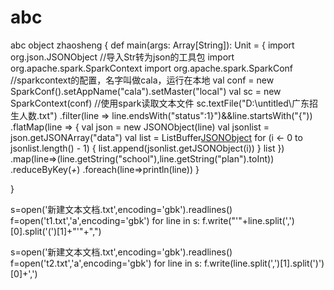 # abc
abc
object zhaosheng {
  def main(args: Array[String]): Unit = {
    import org.json.JSONObject
    //导入Str转为json的工具包
    import org.apache.spark.SparkContext
    import org.apache.spark.SparkConf
    //sparkcontext的配置，名字叫做cala，运行在本地
    val conf = new SparkConf().setAppName("cala").setMaster("local")
    val sc = new SparkContext(conf)
    //使用spark读取文本文件
    sc.textFile("D:\\untitled\\广东招生人数.txt")
      .filter(line => line.endsWith("status\":1}")&&line.startsWith("{"))
      .flatMap(line => {
        val json = new JSONObject(line)
        val jsonlist = json.getJSONArray("data")
        val list = ListBuffer[JSONObject]()
        for (i <- 0 to jsonlist.length() - 1) {
          list.append(jsonlist.getJSONObject(i))
        }
        list
      })
      .map(line=>(line.getString("school"),line.getString("plan").toInt))
      .reduceByKey(_+_)
      .foreach(line=>println(line))
  }

}


s=open('新建文本文档.txt',encoding='gbk').readlines()
f=open('t1.txt','a',encoding='gbk')
for line in s:
    f.write("'"+line.split(',')[0].split('(')[1]+"'"+",")
    
s=open('新建文本文档.txt',encoding='gbk').readlines()
f=open('t2.txt','a',encoding='gbk')
for line in s:
    f.write(line.split(',')[1].split(')')[0]+',')
